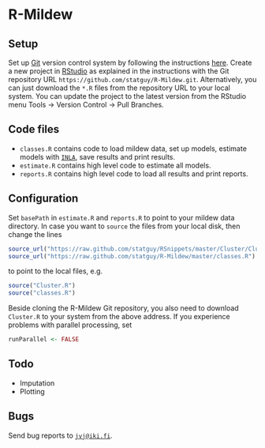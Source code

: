R-Mildew
========

Setup
-----
Set up [Git](http://git-scm.com/) version control system by following the instructions
[here](http://www.rstudio.com/ide/docs/version_control/overview).
Create a new project in [RStudio](http://www.rstudio.com/) as explained in the instructions
with the Git repository URL `https://github.com/statguy/R-Mildew.git`. Alternatively, you can just download
the `*.R` files from the repository URL to your local system. You can update the project to the
latest version from the RStudio menu Tools &rarr; Version Control &rarr; Pull Branches.

Code files
----------
* `classes.R`
contains code to load mildew data, set up models, estimate models with [`INLA`](http://www.r-inla.org/), save results and print results.
* `estimate.R`
contains high level code to estimate all models.
* `reports.R`
contains high level code to load all results and print reports.

Configuration
-------------
Set `basePath` in `estimate.R` and `reports.R` to point to your mildew data directory.
In case you want to `source` the files from your local disk, then change the lines
```r
source_url("https://raw.github.com/statguy/RSnippets/master/Cluster/Cluster.R")
source_url("https://raw.github.com/statguy/R-Mildew/master/classes.R")
```
to point to the local files, e.g.
```r
source("Cluster.R")
source("classes.R")
```
Beside cloning the R-Mildew Git repository, you also need to download ```Cluster.R``` to your system from the above address.
If you experience problems with parallel processing, set
```r
runParallel <- FALSE
``` 

Todo
----
* Imputation
* Plotting

Bugs
----
Send bug reports to [`jvj@iki.fi`](mailto:jvj@iki.fi).
